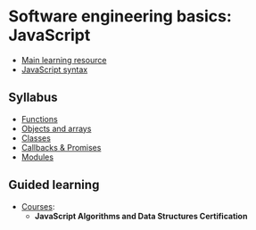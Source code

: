 # Software engineering basics: JavaScript

* [Main learning resource](https://eloquentjavascript.net/)
* [JavaScript syntax](https://developer.mozilla.org/en-US/docs/Web/JavaScript#Reference)

## Syllabus

* [Functions](https://eloquentjavascript.net/03_functions.html)
* [Objects and arrays](https://eloquentjavascript.net/04_data.html)
* [Classes](https://eloquentjavascript.net/06_object.html)
* [Callbacks & Promises](https://eloquentjavascript.net/11_async.html)
* [Modules](https://eloquentjavascript.net/10_modules.html)

## Guided learning

* [Courses](https://www.freecodecamp.org/):
  * **JavaScript Algorithms and Data Structures Certification**


